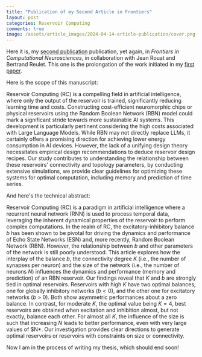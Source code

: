 ```yaml
---
title: "Publication of my Second Article in Frontiers"
layout: post
categories: Reservoir Computing
comments: true
image: /assets/article_images/2024-04-14-article-publication/cover.png
---
```


Here it is, my [second publication](https://www.frontiersin.org/articles/10.3389/fncom.2024.1348138/full) publication, yet again, in *Frontiers in Computational Neurosciences*, in collaboration with Jean Rouat and Bertrand Reulet. This one is the prolongation of the work initiated in my [first paper](./2023-05-15-article-submission.md).

Here is the scope of this manuscript:

Reservoir Computing (RC) is a compelling field in artificial intelligence, where only the output of the reservoir is trained, significantly reducing learning time and costs. Constructing cost-efficient neuromorphic chips or physical reservoirs using the Random Boolean Network (RBN) model could mark a significant stride towards more sustainable AI systems. This development is particularly pertinent considering the high costs associated with Large Language Models. While RBN may not directly replace LLMs, it certainly offers a promising direction for achieving lower energy consumption in AI devices. However, the lack of a unifying design theory necessitates empirical design recommendations to deduce reservoir design recipes. Our study contributes to understanding the relationship between these reservoirs' connectivity and topology parameters, by conducting extensive simulations, we provide clear guidelines for optimizing these systems for optimal computation, including memory and prediction of time series.

And here's the technical abstract:

Reservoir Computing (RC) is a paradigm in artificial intelligence where a recurrent neural network (RNN) is used to process temporal data, leveraging the inherent dynamical properties of the reservoir to perform complex computations. In the realm of RC, the excitatory-inhibitory balance $b$ has been shown to be pivotal for driving the dynamics and performance of Echo State Networks (ESN) and, more recently, Random Boolean Network (RBN). However, the relationship between $b$ and other parameters of the network is still poorly understood. This article explores how the interplay of the balance $b$, the connectivity degree $K$ (i.e., the number of synapses per neuron) and the size of the network (i.e., the number of neurons $N$) influences the dynamics and performance (memory and prediction) of an RBN reservoir. Our findings reveal that $K$ and $b$ are strongly tied in optimal reservoirs. Reservoirs with high $K$ have two optimal balances, one for globally inhibitory networks ($b < 0$), and the other one for excitatory networks ($b$ > 0). Both show asymmetric performances about a zero balance. In contrast, for moderate $K$, the optimal value being $K = 4$, best reservoirs are obtained when excitation and inhibition almost, but not exactly, balance each other. For almost all $K$, the influence of the size is such that increasing $N$ leads to better performance, even with very large values of $N*. Our investigation provides clear directions to generate optimal reservoirs or reservoirs with constraints on size or connectivity.

Now I am in the process of writing my thesis, which should end soon!
